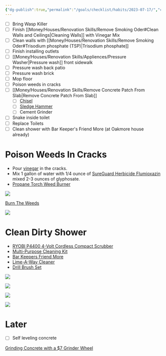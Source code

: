 ```yaml
---
{"dg-publish":true,"permalink":"/goals/checklist/habits/2023-07-17/","created":"","updated":""}
---
```



- [ ] Bring Wasp Killer
- [ ] Finish [[Money/Houses/Renovation Skills/Remove Smoking Oder#Clean Walls and Ceilings\|Cleaning Walls]] with Vinegar Mix
- [ ] Clean walls with [[Money/Houses/Renovation Skills/Remove Smoking Oder#Trisodium phosphate (TSP)\|Trisodium phosphate]]
- [ ] Finish installing outlets
- [ ] [[Money/Houses/Renovation Skills/Appliences/Pressure Washer\|Pressure wash]] front sidewalk
- [ ] Pressure wash back patio
- [ ] Pressure wash brick
- [ ] Mop floor
- [ ] Poison weeds in cracks
- [ ] [[Money/Houses/Renovation Skills/Remove Concrete Patch From Slab\|Remove Concrete Patch From Slab]]
	- [ ] [Chisel](https://www.homedepot.com/p/Dasco-Pro-1-in-x-12-in-Cold-Chisel-G419/100507479)
	- [ ] [Sledge Hammer](https://www.homedepot.com/p/Husky-4-lb-Engineer-Hammer-with-14-in-Fiberglass-Handle-HD-SF4LB/206768941)
	- [ ] Cement Grinder
- [ ] Snake inside toilet
- [ ] Replace Toilets
- [ ] Clean shower with Bar Keeper's Friend More (at Oakmore house already)

# Poison Weeds In Cracks

- Pour [vinegar](https://www.amazon.com/gp/product/B07W9HX3MV) in the cracks.
- Mix 1 gallon of water with 1/4 ounce of [SureGuard Herbicide Flumioxazin](https://www.amazon.com/gp/product/B07CTV1Z64) mixed 2-3 ounces of glyphosate.
- [Propane Torch Weed Burner](https://www.amazon.com/Bravex-Propane-Igniter-Outdoor-Roofing/dp/B08C2NWGNC)

![](https://www.youtube.com/watch?v=30pclWznNxg)

[Burn The Weeds](https://youtu.be/soKjNYRDR6M)

![](https://youtu.be/eeelzQaQCxY)

# Clean Dirty Shower

- [RYOBI P4400 4-Volt Cordless Compact Scrubber](https://www.amazon.com/RYOBI-Cordless-Compact-Scrubber-internal/dp/B08BTWL92V)
- [Multi-Purpose Cleaning Kit](https://www.homedepot.com/p/RYOBI-Multi-Purpose-Cleaning-Kit-4-Piece-A95MPK1/311738439)
- [Bar Keepers Friend More](https://www.amazon.com/Bar-Keepers-Friend-MORE-Spray/dp/B00BRXFQ8A)
- [Lime-A-Way Cleaner](https://www.amazon.com/Lime-A-Way-Cleaner-22-Fluid-Ounce/dp/B00949ZKYO)
- [Drill Brush Set](https://www.amazon.com/Holikme-Attachments-Scrubber-Attachment-Automobile/dp/B07P7NFV1F)

![](https://m.media-amazon.com/images/I/51si6t8cIFL._AC_SL1000_.jpg)

![](https://youtu.be/okdao6reKOw)

![](https://youtu.be/ZEVZ18idJcM)

![](https://youtu.be/8ly9pmUs3-E)

# Later

- [ ] Self leveling concrete

[Grinding Concrete with a $7 Grinder Wheel](https://www.youtube.com/watch?v=AdXfeLTuSu4)

